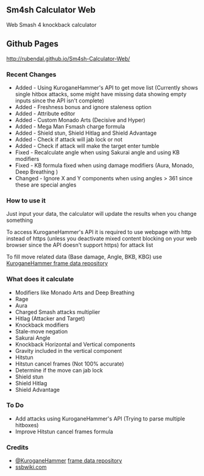 ## Sm4sh Calculator Web
Web Smash 4 knockback calculator

## Github Pages
http://rubendal.github.io/Sm4sh-Calculator-Web/

### Recent Changes
* Added - Using KuroganeHammer's API to get move list (Currently shows single hitbox attacks, some might have missing data showing empty inputs since the API isn't complete)
* Added - Freshness bonus and ignore staleness option
* Added - Attribute editor
* Added - Custom Monado Arts (Decisive and Hyper)
* Added - Mega Man Fsmash charge formula
* Added - Shield stun, Shield Hitlag and Shield Advantage
* Added - Check if attack will jab lock or not
* Added - Check if attack will make the target enter tumble
* Fixed - Recalculate angle when using Sakurai angle and using KB modifiers
* Fixed - KB formula fixed when using damage modifiers (Aura, Monado, Deep Breathing )
* Changed - Ignore X and Y components when using angles > 361 since these are special angles

### How to use it

Just input your data, the calculator will update the results when you change something

To access KuroganeHammer's API it is required to use webpage with http instead of https (unless you deactivate mixed content blocking on your web browser since the API doesn't support https) for attack list

To fill move related data (Base damage, Angle, BKB, KBG) use [KuroganeHammer frame data repository](http://kuroganehammer.com/Smash4)

### What does it calculate
* Modifiers like Monado Arts and Deep Breathing
* Rage
* Aura
* Charged Smash attacks multiplier
* Hitlag (Attacker and Target)
* Knockback modifiers
* Stale-move negation
* Sakurai Angle
* Knockback Horizontal and Vertical components
* Gravity included in the vertical component
* Hitstun
* Hitstun cancel frames (Not 100% accurate)
* Determine if the move can jab lock
* Shield stun
* Shield Hitlag
* Shield Advantage

### To Do
* Add attacks using KuroganeHammer's API (Trying to parse multiple hitboxes)
* Improve Hitstun cancel frames formula

### Credits
* [@KuroganeHammer](https://twitter.com/KuroganeHammer) [frame data repository](http://kuroganehammer.com/Smash4)
* [ssbwiki.com](http://www.ssbwiki.com)
